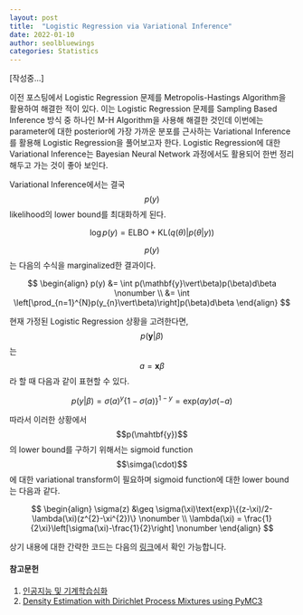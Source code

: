 ```yaml
---
layout: post
title:  "Logistic Regression via Variational Inference"
date: 2022-01-10
author: seolbluewings
categories: Statistics
---
```


[작성중...]

이전 포스팅에서 Logistic Regression 문제를 Metropolis-Hastings Algorithm을 활용하여 해결한 적이 있다. 이는 Logistic Regression 문제를 Sampling Based Inference 방식 중 하나인 M-H Algorithm을 사용해 해결한 것인데 이번에는 parameter에 대한 posterior에 가장 가까운 분포를 근사하는 Variational Inference를 활용해 Logistic Regression을 풀어보고자 한다. Logistic Regression에 대한 Variational Inference는 Bayesian Neural Network 과정에서도 활용되어 한번 정리해두고 가는 것이 좋아 보인다.

Variational Inference에서는 결국 $$p(y)$$ likelihood의 lower bound를 최대화하게 된다.

$$\log{p(y)} = \text{ELBO} + \text{KL}(q(\theta)\vert p(\theta\vert y)) $$

$$p(y)$$는 다음의 수식을 marginalized한 결과이다.

$$
\begin{align}
p(y) &= \int p(\mathbf{y}\vert\beta)p(\beta)d\beta \nonumber \\
&= \int \left[\prod_{n=1}^{N}p(y_{n}\vert\beta)\right]p(\beta)d\beta
\end{align}
$$

현재 가정된 Logistic Regression 상황을 고려한다면, $$p(\mathbf{y}\vert\beta)$$ 는 $$a = \mathbf{x}\beta$$ 라 할 때 다음과 같이 표현할 수 있다.

$$
p(y\vert\beta) = \sigma(a)^{y}\{1-\sigma(a)\}^{1-y} = \text{exp}(ay)\sigma(-a)
$$

따라서 이러한 상황에서 $$p(\mahtbf{y})$$의 lower bound를 구하기 위해서는 sigmoid function $$\simga(\cdot)$$ 에 대한 variational transform이 필요하며 sigmoid function에 대한 lower bound는 다음과 같다.

$$
\begin{align}
\sigma(z) &\geq \sigma(\xi)\text{exp}\{(z-\xi)/2-\lambda(\xi)(z^{2}-\xi^{2})\} \nonumber \\
\lambda(\xi) = \frac{1}{2\xi}\left[\sigma(\xi)-\frac{1}{2}\right] \nonumber
\end{align}
$$





상기 내용에 대한 간략한 코드는 다음의 [링크](https://github.com/seolbluewings/Python/blob/master/Dirichlet%20Process%20Mixture%20Model.ipynb)에서 확인 가능합니다.


#### 참고문헌

1. [인공지능 및 기계학습심화](https://www.edwith.org/aiml-adv/joinLectures/14705)
2. [Density Estimation with Dirichlet Process Mixtures using PyMC3](https://austinrochford.com/posts/2016-02-25-density-estimation-dpm.html)